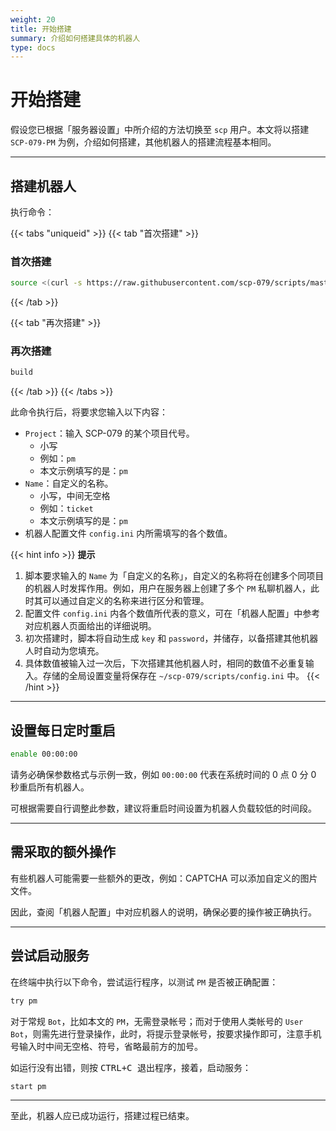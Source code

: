 ```yaml
---
weight: 20
title: 开始搭建
summary: 介绍如何搭建具体的机器人
type: docs
---
```


# 开始搭建

假设您已根据「服务器设置」中所介绍的方法切换至 `scp` 用户。本文将以搭建 `SCP-079-PM` 为例，介绍如何搭建，其他机器人的搭建流程基本相同。

---

## 搭建机器人

执行命令：

{{< tabs "uniqueid" >}}
{{< tab "首次搭建" >}}
### 首次搭建

```bash
source <(curl -s https://raw.githubusercontent.com/scp-079/scripts/master/build.sh)
```
{{< /tab >}}

{{< tab "再次搭建" >}}

### 再次搭建

```bash
build
```
{{< /tab >}}
{{< /tabs >}}

此命令执行后，将要求您输入以下内容：

- `Project`：输入 SCP-079 的某个项目代号。
    - 小写
    - 例如：`pm`
    - 本文示例填写的是：`pm`
- `Name`：自定义的名称。
    - 小写，中间无空格
    - 例如：`ticket`
    - 本文示例填写的是：`pm`
- 机器人配置文件 `config.ini` 内所需填写的各个数值。

{{< hint info >}}
**提示**  

1. 脚本要求输入的 `Name` 为「自定义的名称」，自定义的名称将在创建多个同项目的机器人时发挥作用。例如，用户在服务器上创建了多个 `PM` 私聊机器人，此时其可以通过自定义的名称来进行区分和管理。
2. 配置文件 `config.ini` 内各个数值所代表的意义，可在「机器人配置」中参考对应机器人页面给出的详细说明。
3. 初次搭建时，脚本将自动生成 `key` 和 `password`，并储存，以备搭建其他机器人时自动为您填充。
4. 具体数值被输入过一次后，下次搭建其他机器人时，相同的数值不必重复输入。存储的全局设置变量将保存在 `~/scp-079/scripts/config.ini` 中。
{{< /hint >}}

---

## 设置每日定时重启

```bash
enable 00:00:00
```

请务必确保参数格式与示例一致，例如 `00:00:00` 代表在系统时间的 0 点 0 分 0 秒重启所有机器人。

可根据需要自行调整此参数，建议将重启时间设置为机器人负载较低的时间段。

---

## 需采取的额外操作

有些机器人可能需要一些额外的更改，例如：CAPTCHA 可以添加自定义的图片文件。

因此，查阅「机器人配置」中对应机器人的说明，确保必要的操作被正确执行。

---

## 尝试启动服务

在终端中执行以下命令，尝试运行程序，以测试 `PM` 是否被正确配置：

```bash
try pm
```

对于常规 `Bot`，比如本文的 `PM`，无需登录帐号；而对于使用人类帐号的 `User Bot`，则需先进行登录操作，此时，将提示登录帐号，按要求操作即可，注意手机号输入时中间无空格、符号，省略最前方的加号。

如运行没有出错，则按 <kbd><kbd>CTRL</kbd>+<kbd>C</kbd> 退出程序，接着，启动服务：

```bash
start pm
```

---

至此，机器人应已成功运行，搭建过程已结束。

